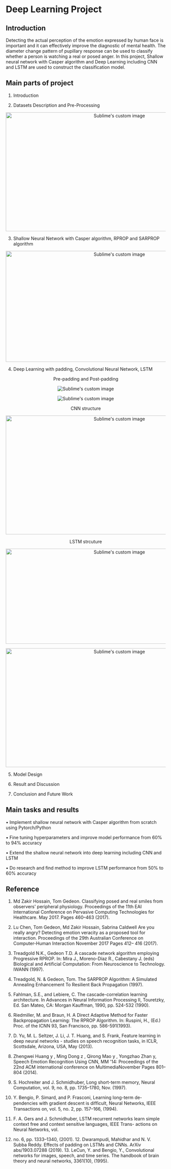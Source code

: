 # Deep Learning Project
## Introduction
Detecting the actual perception of the emotion expressed by human face is important and it can effectively improve the diagnostic of mental health. The diameter change pattern of pupillary response can be used to classify whether a person is watching a real or posed anger. In this project, Shallow neural network with Casper algorithm and Deep Learning including CNN and LSTM are used to construct the classification model.

## Main parts of project
1. Introduction

2. Datasets Description and Pre-Processing
<p align="center">
  <img src="https://github.com/hao-wen-cbr/Deep_Learning_Project/blob/master/screenshots/fig1.png?raw=true" alt="Sublime's custom image" width="700" height="375"/>
</p>

3. Shallow Neural Network with Casper algorithm, RPROP and SARPROP algorithm
<p align="center">
  <img src="https://github.com/hao-wen-cbr/Deep_Learning_Project/blob/master/screenshots/fig2.png?raw=true" alt="Sublime's custom image" width="700" height="350"/>
</p>

4. Deep Learning with padding, Convolutional Neural Network, LSTM

<p align="center">
  Pre-padding and Post-padding
</p>
<p align="center">
  <img src="https://github.com/hao-wen-cbr/Deep_Learning_Project/blob/master/screenshots/fig3.png?raw=true" alt="Sublime's custom image"/>
</p>
<p align="center">
  <img src="https://github.com/hao-wen-cbr/Deep_Learning_Project/blob/master/screenshots/fig4.png?raw=true" alt="Sublime's custom image"/>
</p>


<p align="center">
  CNN structure
</p>
<p align="center">
  <img src="https://github.com/hao-wen-cbr/Deep_Learning_Project/blob/master/screenshots/fig5.png?raw=true" alt="Sublime's custom image" width="700" height="375"/>
</p>


<p align="center">
  LSTM strcuture
</p>
<p align="center">
  <img src="https://github.com/hao-wen-cbr/Deep_Learning_Project/blob/master/screenshots/fig7.png?raw=true" alt="Sublime's custom image" width="700" height="300"/>
</p>
<p align="center">
  <img src="https://github.com/hao-wen-cbr/Deep_Learning_Project/blob/master/screenshots/fig6.png?raw=true" alt="Sublime's custom image" width="700" height="375"/>
</p>

5. Model Design

6. Result and Discussion

7. Conclusion and Future Work

## Main tasks and results
•	Implement shallow neural network with Casper algorithm from scratch using Pytorch/Python

•	Fine tuning hyperparameters and improve model performance from 60% to 94% accuracy

•	Extend the shallow neural network into deep learning including CNN and LSTM

•	Do research and find method to improve LSTM performance from 50% to 60% accuracy 

## Reference
1. Md Zakir Hossain, Tom Gedeon. Classifying posed and real smiles from observers' peripheral physiology. Proceedings of the 11th EAI International Conference on Pervasive Computing Technologies for Healthcare. May 2017. Pages 460–463 (2017).

2. Lu Chen, Tom Gedeon, Md Zakir Hossain, Sabrina Caldwell Are you really angry? Detecting emotion veracity as a proposed tool for interaction. Proceedings of the 29th Australian Conference on Computer-Human Interaction November 2017 Pages 412– 416 (2017). 

3. Treadgold N.K., Gedeon T.D. A cascade network algorithm employing Progressive RPROP. In: Mira J., Moreno-Díaz R., Cabestany J. (eds) Biological and Artificial Computation: From Neuroscience to Technology. IWANN (1997). 

4. Treadgold, N. & Gedeon, Tom. The SARPROP Algorithm: A Simulated Annealing Enhancement To Resilient Back Propagation (1997). 

5. Fahlman, S.E., and Lebiere, C. The cascade-correlation learning architecture. In Advances in Neural Information Processing II, Touretzky, Ed. San Mateo, CA: Morgan Kauffman, 1990, pp. 524-532 (1990). 

6. Riedmiller, M. and Braun, H. A Direct Adaptive Method for Faster Backpropagation Learning: The RPROP Algorithm. In: Ruspini, H., (Ed.) Proc. of the ICNN 93, San Francisco, pp. 586-591(1993). 

7. D. Yu, M. L. Seltzer, J. Li, J. T. Huang, and S. Frank, Feature learning in deep neural networks - studies on speech recognition tasks, in ICLR, Scottsdale, Arizona, USA, May (2013). 

8. Zhengwei Huang y , Ming Dong z , Qirong Mao y , Yongzhao Zhan y, Speech Emotion Recognition Using CNN, MM '14: Proceedings of the 22nd ACM international conference on MultimediaNovember Pages 801–804 (2014). 

9. S. Hochreiter and J. Schmidhuber, Long short-term memory, Neural Computation, vol. 9, no. 8, pp. 1735–1780, Nov. (1997). 

10. Y. Bengio, P. Simard, and P. Frasconi, Learning long-term de- pendencies with gradient descent is difﬁcult, Neural Networks, IEEE Transactions on, vol. 5, no. 2, pp. 157–166, (1994). 

11. F. A. Gers and J. Schmidhuber, LSTM recurrent networks learn simple context free and context sensitive languages, IEEE Trans- actions on Neural Networks, vol. 

12. no. 6, pp. 1333–1340, (2001). 12. Dwarampudi, Mahidhar and N. V. Subba Reddy. Effects of padding on LSTMs and CNNs. ArXiv abs/1903.07288 (2019). 13. LeCun, Y. and Bengio, Y., Convolutional networks for images, speech, and time series. The handbook of brain theory and neural networks, 3361(10), (1995).


